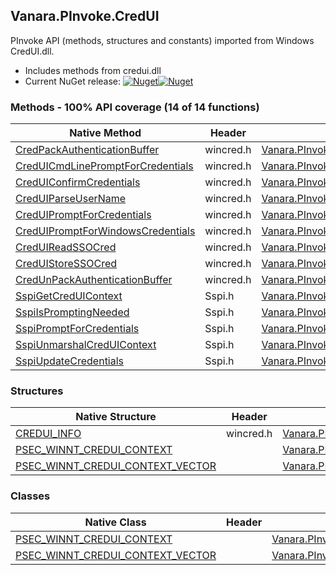 ## Vanara.PInvoke.CredUI  
PInvoke API (methods, structures and constants) imported from Windows CredUI.dll.

- Includes methods from credui.dll  
- Current NuGet release: [![Nuget](https://img.shields.io/nuget/v/Vanara.PInvoke.CredUI?logo=nuget&style=flat-square)![Nuget](https://img.shields.io/nuget/dt/Vanara.PInvoke.CredUI?label=%20&style=flat-square)](https://www.nuget.org/packages/Vanara.PInvoke.CredUI)  
### Methods - 100% API coverage (14 of 14 functions)  
Native Method | Header | Managed Method  
--- | --- | ---  
[CredPackAuthenticationBuffer](https://www.google.com/search?num=5&q=CredPackAuthenticationBufferA+site%3Adocs.microsoft.com) | wincred.h | [Vanara.PInvoke.CredUI.CredPackAuthenticationBuffer](https://github.com/dahall/Vanara/search?l=C%23&q=CredPackAuthenticationBuffer)  
[CredUICmdLinePromptForCredentials](https://www.google.com/search?num=5&q=CredUICmdLinePromptForCredentialsA+site%3Adocs.microsoft.com) | wincred.h | [Vanara.PInvoke.CredUI.CredUICmdLinePromptForCredentials](https://github.com/dahall/Vanara/search?l=C%23&q=CredUICmdLinePromptForCredentials)  
[CredUIConfirmCredentials](https://www.google.com/search?num=5&q=CredUIConfirmCredentialsA+site%3Adocs.microsoft.com) | wincred.h | [Vanara.PInvoke.CredUI.CredUIConfirmCredentials](https://github.com/dahall/Vanara/search?l=C%23&q=CredUIConfirmCredentials)  
[CredUIParseUserName](https://www.google.com/search?num=5&q=CredUIParseUserNameA+site%3Adocs.microsoft.com) | wincred.h | [Vanara.PInvoke.CredUI.CredUIParseUserName](https://github.com/dahall/Vanara/search?l=C%23&q=CredUIParseUserName)  
[CredUIPromptForCredentials](https://www.google.com/search?num=5&q=CredUIPromptForCredentialsA+site%3Adocs.microsoft.com) | wincred.h | [Vanara.PInvoke.CredUI.CredUIPromptForCredentials](https://github.com/dahall/Vanara/search?l=C%23&q=CredUIPromptForCredentials)  
[CredUIPromptForWindowsCredentials](https://www.google.com/search?num=5&q=CredUIPromptForWindowsCredentialsA+site%3Adocs.microsoft.com) | wincred.h | [Vanara.PInvoke.CredUI.CredUIPromptForWindowsCredentials](https://github.com/dahall/Vanara/search?l=C%23&q=CredUIPromptForWindowsCredentials)  
[CredUIReadSSOCred](https://www.google.com/search?num=5&q=CredUIReadSSOCredA+site%3Adocs.microsoft.com) | wincred.h | [Vanara.PInvoke.CredUI.CredUIReadSSOCred](https://github.com/dahall/Vanara/search?l=C%23&q=CredUIReadSSOCred)  
[CredUIStoreSSOCred](https://www.google.com/search?num=5&q=CredUIStoreSSOCredA+site%3Adocs.microsoft.com) | wincred.h | [Vanara.PInvoke.CredUI.CredUIStoreSSOCred](https://github.com/dahall/Vanara/search?l=C%23&q=CredUIStoreSSOCred)  
[CredUnPackAuthenticationBuffer](https://www.google.com/search?num=5&q=CredUnPackAuthenticationBufferA+site%3Adocs.microsoft.com) | wincred.h | [Vanara.PInvoke.CredUI.CredUnPackAuthenticationBuffer](https://github.com/dahall/Vanara/search?l=C%23&q=CredUnPackAuthenticationBuffer)  
[SspiGetCredUIContext](https://www.google.com/search?num=5&q=SspiGetCredUIContext+site%3Adocs.microsoft.com) | Sspi.h | [Vanara.PInvoke.CredUI.SspiGetCredUIContext](https://github.com/dahall/Vanara/search?l=C%23&q=SspiGetCredUIContext)  
[SspiIsPromptingNeeded](https://www.google.com/search?num=5&q=SspiIsPromptingNeeded+site%3Adocs.microsoft.com) | Sspi.h | [Vanara.PInvoke.CredUI.SspiIsPromptingNeeded](https://github.com/dahall/Vanara/search?l=C%23&q=SspiIsPromptingNeeded)  
[SspiPromptForCredentials](https://www.google.com/search?num=5&q=SspiPromptForCredentialsA+site%3Adocs.microsoft.com) | Sspi.h | [Vanara.PInvoke.CredUI.SspiPromptForCredentials](https://github.com/dahall/Vanara/search?l=C%23&q=SspiPromptForCredentials)  
[SspiUnmarshalCredUIContext](https://www.google.com/search?num=5&q=SspiUnmarshalCredUIContext+site%3Adocs.microsoft.com) | Sspi.h | [Vanara.PInvoke.CredUI.SspiUnmarshalCredUIContext](https://github.com/dahall/Vanara/search?l=C%23&q=SspiUnmarshalCredUIContext)  
[SspiUpdateCredentials](https://www.google.com/search?num=5&q=SspiUpdateCredentials+site%3Adocs.microsoft.com) | Sspi.h | [Vanara.PInvoke.CredUI.SspiUpdateCredentials](https://github.com/dahall/Vanara/search?l=C%23&q=SspiUpdateCredentials)  
### Structures  
Native Structure | Header | Managed Structure  
--- | --- | ---  
[CREDUI_INFO](https://www.google.com/search?num=5&q=CREDUI_INFO+site%3Adocs.microsoft.com) | wincred.h | [Vanara.PInvoke.CredUI.CREDUI_INFO](https://github.com/dahall/Vanara/search?l=C%23&q=CREDUI_INFO)  
[PSEC_WINNT_CREDUI_CONTEXT](https://www.google.com/search?num=5&q=PSEC_WINNT_CREDUI_CONTEXT+site%3Adocs.microsoft.com) |  | [Vanara.PInvoke.CredUI.PSEC_WINNT_CREDUI_CONTEXT](https://github.com/dahall/Vanara/search?l=C%23&q=PSEC_WINNT_CREDUI_CONTEXT)  
[PSEC_WINNT_CREDUI_CONTEXT_VECTOR](https://www.google.com/search?num=5&q=PSEC_WINNT_CREDUI_CONTEXT_VECTOR+site%3Adocs.microsoft.com) |  | [Vanara.PInvoke.CredUI.PSEC_WINNT_CREDUI_CONTEXT_VECTOR](https://github.com/dahall/Vanara/search?l=C%23&q=PSEC_WINNT_CREDUI_CONTEXT_VECTOR)  
### Classes  
Native Class | Header | Managed Class  
--- | --- | ---  
[PSEC_WINNT_CREDUI_CONTEXT](https://www.google.com/search?num=5&q=PSEC_WINNT_CREDUI_CONTEXT+site%3Adocs.microsoft.com) |  | [Vanara.PInvoke.CredUI.PSEC_WINNT_CREDUI_CONTEXT](https://github.com/dahall/Vanara/search?l=C%23&q=PSEC_WINNT_CREDUI_CONTEXT)  
[PSEC_WINNT_CREDUI_CONTEXT_VECTOR](https://www.google.com/search?num=5&q=PSEC_WINNT_CREDUI_CONTEXT_VECTOR+site%3Adocs.microsoft.com) |  | [Vanara.PInvoke.CredUI.PSEC_WINNT_CREDUI_CONTEXT_VECTOR](https://github.com/dahall/Vanara/search?l=C%23&q=PSEC_WINNT_CREDUI_CONTEXT_VECTOR)  
